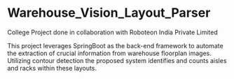 # Warehouse_Vision_Layout_Parser
College Project done in collaboration with Roboteon India Private Limited

This project leverages SpringBoot as the back-end framework to automate the extraction of crucial information from warehouse floorplan images. Utilizing contour detection the proposed system identifies and counts aisles and racks within these layouts.
